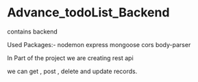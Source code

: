 # Advance_todoList_Backend
contains backend



Used Packages:-
nodemon
express
mongoose
cors
body-parser



In Part of the project we are creating rest api

we can get , post , delete and update records.

